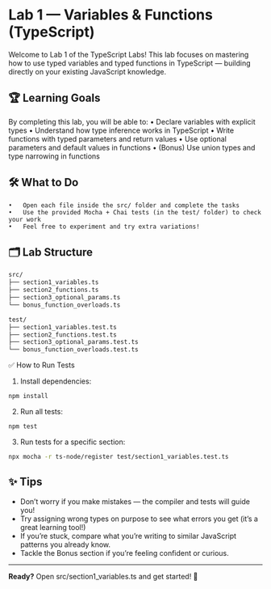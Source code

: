 # Lab 1 — Variables & Functions (TypeScript)

Welcome to Lab 1 of the TypeScript Labs!
This lab focuses on mastering how to use typed variables and typed functions in TypeScript — building directly on your existing JavaScript knowledge.

## 🏆 Learning Goals

By completing this lab, you will be able to:
• Declare variables with explicit types
• Understand how type inference works in TypeScript
• Write functions with typed parameters and return values
• Use optional parameters and default values in functions
• (Bonus) Use union types and type narrowing in functions

## 🛠️ What to Do

    •	Open each file inside the src/ folder and complete the tasks
    •	Use the provided Mocha + Chai tests (in the test/ folder) to check your work
    •	Feel free to experiment and try extra variations!

## 🗂️ Lab Structure

```zsh
src/
├── section1_variables.ts
├── section2_functions.ts
├── section3_optional_params.ts
└── bonus_function_overloads.ts

test/
├── section1_variables.test.ts
├── section2_functions.test.ts
├── section3_optional_params.test.ts
└── bonus_function_overloads.test.ts
```

✅ How to Run Tests

1. Install dependencies:

```bash
npm install
```

2. Run all tests:

```zsh
npm test
```

3. Run tests for a specific section:

```zsh
npx mocha -r ts-node/register test/section1_variables.test.ts
```

## ✨ Tips

- Don’t worry if you make mistakes — the compiler and tests will guide you!
- Try assigning wrong types on purpose to see what errors you get (it’s a great learning tool!)
- If you’re stuck, compare what you’re writing to similar JavaScript patterns you already know.
- Tackle the Bonus section if you’re feeling confident or curious.

---

**Ready?** Open src/section1_variables.ts and get started! 🚀
